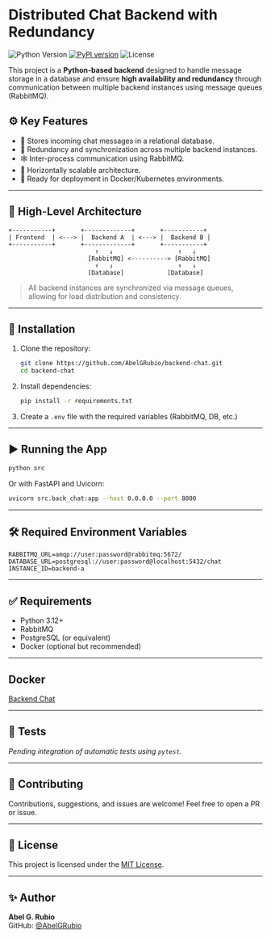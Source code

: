 # Distributed Chat Backend with Redundancy

![Python Version](https://img.shields.io/badge/python-3.12-blue.svg)
[![PyPI version](https://badge.fury.io/py/back_chat.svg)](https://badge.fury.io/py/back_chat)
![License](https://img.shields.io/badge/license-MIT-blue.svg)

This project is a **Python-based backend** designed to handle message storage in a database and ensure **high availability and redundancy** through communication between multiple backend instances using message queues (RabbitMQ).

## ⚙️ Key Features

- 💬 Stores incoming chat messages in a relational database.
- 🔁 Redundancy and synchronization across multiple backend instances.
- 🕸️ Inter-process communication using RabbitMQ.
- 🔐 Horizontally scalable architecture.
- 🚀 Ready for deployment in Docker/Kubernetes environments.

---

## 🧱 High-Level Architecture

```
+-----------+       +-------------+       +-----------+
| Frontend  | <---> |  Backend A  | <---> |  Backend B |
+-----------+       +-------------+       +-----------+
                        ↑   ↓                  ↑   ↓
                      [RabbitMQ] <----------> [RabbitMQ]
                        ↑   ↓                  ↑   ↓
                      [Database]            [Database]
```

> All backend instances are synchronized via message queues, allowing for load distribution and consistency.

---

## 🚀 Installation

1. Clone the repository:
   ```bash
   git clone https://github.com/AbelGRubio/backend-chat.git
   cd backend-chat
   ```

2. Install dependencies:
   ```bash
   pip install -r requirements.txt
   ```

3. Create a `.env` file with the required variables (RabbitMQ, DB, etc.)

---

## ▶️ Running the App

```bash
python src
```

Or with FastAPI and Uvicorn:

```bash
uvicorn src.back_chat:app --host 0.0.0.0 --port 8000
```

---

## 🛠 Required Environment Variables

```env
RABBITMQ_URL=amqp://user:password@rabbitmq:5672/
DATABASE_URL=postgresql://user:password@localhost:5432/chat
INSTANCE_ID=backend-a
```

---

## ✅ Requirements

- Python 3.12+
- RabbitMQ
- PostgreSQL (or equivalent)
- Docker (optional but recommended)

---

## Docker

[Backend Chat](https://hub.docker.com/repository/docker/agrubio/backend-chat/general)

---

## 🧪 Tests

_Pending integration of automatic tests using `pytest`._

---

## 🤝 Contributing

Contributions, suggestions, and issues are welcome! Feel free to open a PR or issue.

---

## 🪪 License

This project is licensed under the [MIT License](LICENSE).

---

## ✨ Author

**Abel G. Rubio**  
GitHub: [@AbelGRubio](https://github.com/AbelGRubio)